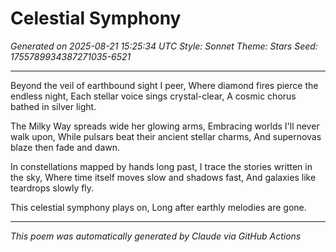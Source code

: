 # Celestial Symphony

*Generated on 2025-08-21 15:25:34 UTC*
*Style: Sonnet*
*Theme: Stars*
*Seed: 1755789934387271035-6521*

---

Beyond the veil of earthbound sight I peer,
Where diamond fires pierce the endless night,
Each stellar voice sings crystal-clear,
A cosmic chorus bathed in silver light.

The Milky Way spreads wide her glowing arms,
Embracing worlds I'll never walk upon,
While pulsars beat their ancient stellar charms,
And supernovas blaze then fade and dawn.

In constellations mapped by hands long past,
I trace the stories written in the sky,
Where time itself moves slow and shadows fast,
And galaxies like teardrops slowly fly.

This celestial symphony plays on,
Long after earthly melodies are gone.

---

*This poem was automatically generated by Claude via GitHub Actions*